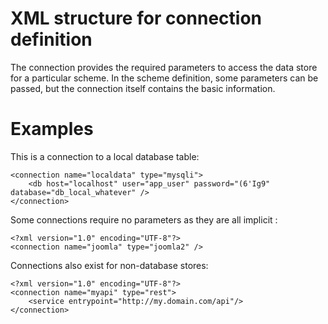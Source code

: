 # XML structure for connection definition

The connection provides the required parameters to access the data store for a particular scheme. In the scheme 
definition, some parameters can be passed, but the connection itself contains the basic information. 

# Examples

This is a connection to a local database table:

    <connection name="localdata" type="mysqli">
        <db host="localhost" user="app_user" password="(6'Ig9" database="db_local_whatever" />
    </connection>
    
Some connections require no parameters as they are all implicit :

    <?xml version="1.0" encoding="UTF-8"?>
    <connection name="joomla" type="joomla2" />
    
Connections also exist for non-database stores:

    <?xml version="1.0" encoding="UTF-8"?>
    <connection name="myapi" type="rest">
        <service entrypoint="http://my.domain.com/api"/>
    </connection>
    
